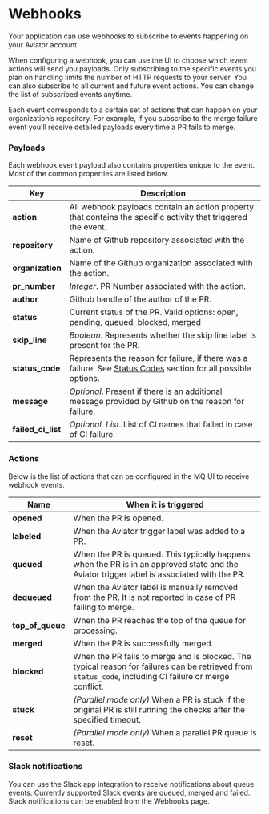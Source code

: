 # Webhooks

Your application can use webhooks to subscribe to events happening on your Aviator account.

When configuring a webhook, you can use the UI to choose which event actions will send you payloads. Only subscribing to the specific events you plan on handling limits the number of HTTP requests to your server. You can also subscribe to all current and future event actions. You can change the list of subscribed events anytime.

Each event corresponds to a certain set of actions that can happen on your organization’s repository. For example, if you subscribe to the merge failure event you'll receive detailed payloads every time a PR fails to merge.

### Payloads

Each webhook event payload also contains properties unique to the event. Most of the common properties are listed below.

| Key                  | Description                                                                                                                                   |
| -------------------- | --------------------------------------------------------------------------------------------------------------------------------------------- |
| **action**           | All webhook payloads contain an action property that contains the specific activity that triggered the event.                                 |
| **repository**       | Name of Github repository associated with the action.                                                                                         |
| **organization**     | Name of the Github organization associated with the action.                                                                                   |
| **pr\_number**       | _Integer_. PR Number associated with the action.                                                                                              |
| **author**           | Github handle of the author of the PR.                                                                                                        |
| **status**           | Current status of the PR. Valid options: open, pending, queued, blocked, merged                                                               |
| **skip\_line**       | _Boolean_. Represents whether the skip line label is present for the PR.                                                                      |
| **status\_code**     | Represents the reason for failure, if there was a failure. See [Status Codes](comments-and-status-codes.md) section for all possible options. |
| **message**          | _Optional_. Present if there is an additional message provided by Github on the reason for failure.                                           |
| **failed\_ci\_list** | _Optional_. _List_. List of CI names that failed in case of CI failure.                                                                       |

### Actions

Below is the list of actions that can be configured in the MQ UI to receive webhook events.

| Name               | When it is triggered                                                                                                                                    |
| ------------------ | ------------------------------------------------------------------------------------------------------------------------------------------------------- |
| **opened**         | When the PR is opened.                                                                                                                                  |
| **labeled**        | When the Aviator trigger label was added to a PR.                                                                                                       |
| **queued**         | When the PR is queued. This typically happens when the PR is in an approved state and the Aviator trigger label is associated with the PR.              |
| **dequeued**       | When the Aviator label is manually removed from the PR. It is not reported in case of PR failing to merge.                                              |
| **top\_of\_queue** | When the PR reaches the top of the queue for processing.                                                                                                |
| **merged**         | When the PR is successfully merged.                                                                                                                     |
| **blocked**        | When the PR fails to merge and is blocked. The typical reason for failures can be retrieved from `status_code`, including CI failure or merge conflict. |
| **stuck**          | _(Parallel mode only)_ When a PR is stuck if the original PR is still running the checks after the specified timeout.                                   |
| **reset**          | _(Parallel mode only)_ When a parallel PR queue is reset.                                                                                               |

### Slack notifications <a href="#slack-notifications" id="slack-notifications"></a>

You can use the Slack app integration to receive notifications about queue events. Currently supported Slack events are queued, merged and failed. Slack notifications can be enabled from the Webhooks page.
